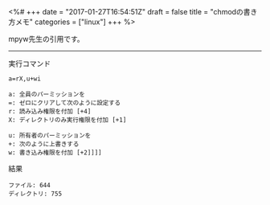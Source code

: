 <%#
+++
date = "2017-01-27T16:54:51Z"
draft = false
title = "chmodの書き方メモ"
categories = ["linux"]
+++
%>

mpyw先生の引用です。

---

実行コマンド

`a=rX,u+wi`


```
a: 全員のパーミッションを
=: ゼロにクリアして次のように設定する
r: 読み込み権限を付加 [+4]
X: ディレクトリのみ実行権限を付加 [+1]
```

```
u: 所有者のパーミッションを
+: 次のように上書きする
w: 書き込み権限を付加 [+2]]]]
```

結果

```
ファイル: 644
ディレクトリ: 755
```
